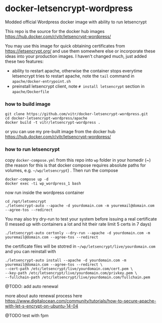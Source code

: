 # docker-letsencrypt-wordpress
Modded official Wordpress docker image with ability to run letsencrypt

This repo is the source for the docker hub images https://hub.docker.com/r/vitr/letsencrypt-wordpress/

You may use this image for quick obtaining certificates from https://letsencrypt.org/ and use them somewhere else or incorporate these ideas into your production images. 
I haven't changed much, just added these two features:

* ability to restart apache, otherwise the container stops everytime letsencrypt tries to restart apache, note the `tail` command in `apache/docker-entrypoint.sh`
* preinstall letsencrypt client, note `# install letsencrypt` section in `apache/Dockerfile`

### how to build image
    git clone https://github.com/vitr/docker-letsencrypt-wordpress.git
    cd docker-letsencrypt-wordpress/apache
    docker build -t vitr/letsencrypt-wordpress .

or you can use my pre-built image from the docker hub https://hub.docker.com/r/vitr/letsencrypt-wordpress/

### how to run letsencrypt
copy `docker-compose.yml` from this repo into `wp` folder in your homedir (~) (the reason for this is that docker compose requires absolute paths for volumes, e.g. `~/wp/letsencrypt`) . Then run the compose

    docker-compose up -d
    docker exec -ti wp_wordpress_1 bash
    
now run inside the wordpress container

    cd /opt/letsencrypt
    ./letsencrypt-auto --apache -d yourdomain.com -m youremail@domain.com --agree-tos --redirect
    
You may also try dry-run to test your system before issuing a real certificate (I messed up with containers a lot and hit their rate limit 5 certs in 7 days)

    ./letsencrypt-auto certonly --dry-run --apache -d yourdomain.com -m youremail@domain.com --agree-tos --redirect
    
the certificate files will be stotred in `~/wp/letsencrypt/live/yourdomain.com` and you can reinstall with
 
    ./letsencrypt-auto install --apache -d yourdomain.com -m youremail@domain.com --agree-tos --redirect \
    --cert-path /etc/letsencrypt/live/yourdomain.com/cert.pem \
    --key-path /etc/letsencrypt/live/yourdomain.com/privkey.pem \
    --fullchain-path /etc/letsencrypt/live/yourdomain.com/fullchain.pem 
    
    
    
@TODO: add auto renewal

more about auto renewal process here
https://www.digitalocean.com/community/tutorials/how-to-secure-apache-with-let-s-encrypt-on-ubuntu-14-04
    
@TODO test with fpm
    
    

